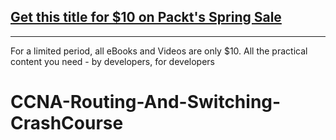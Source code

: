 ## [Get this title for $10 on Packt's Spring Sale](https://www.packt.com/C13693?utm_source=github&utm_medium=packt-github-repo&utm_campaign=spring_10_dollar_2022)
-----
For a limited period, all eBooks and Videos are only $10. All the practical content you need \- by developers, for developers

# CCNA-Routing-And-Switching-CrashCourse
